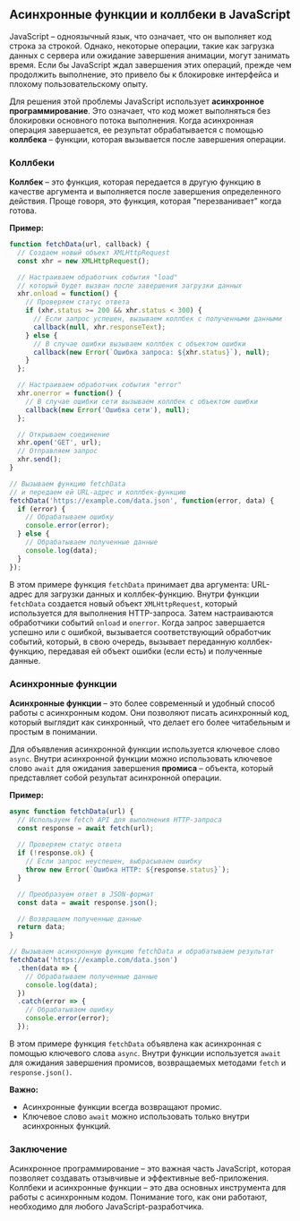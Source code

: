 ## Асинхронные функции и коллбеки в JavaScript

JavaScript – одноязычный язык, что означает, что он выполняет код строка за строкой. Однако, некоторые операции, такие как загрузка данных с сервера или ожидание завершения анимации, могут занимать время. Если бы JavaScript ждал завершения этих операций, прежде чем продолжить выполнение, это привело бы к блокировке интерфейса и плохому пользовательскому опыту.

Для решения этой проблемы JavaScript использует **асинхронное программирование**. Это означает, что код может выполняться без блокировки основного потока выполнения. Когда асинхронная операция завершается, ее результат обрабатывается с помощью **коллбека** – функции, которая вызывается после завершения операции.

### Коллбеки

**Коллбек** – это функция, которая передается в другую функцию в качестве аргумента и выполняется после завершения определенного действия. Проще говоря, это функция, которая "перезванивает" когда готова.

**Пример:**

```javascript
function fetchData(url, callback) {
  // Создаем новый объект XMLHttpRequest
  const xhr = new XMLHttpRequest();

  // Настраиваем обработчик события "load"
  // который будет вызван после завершения загрузки данных
  xhr.onload = function() {
    // Проверяем статус ответа
    if (xhr.status >= 200 && xhr.status < 300) {
      // Если запрос успешен, вызываем коллбек с полученными данными
      callback(null, xhr.responseText);
    } else {
      // В случае ошибки вызываем коллбек с объектом ошибки
      callback(new Error(`Ошибка запроса: ${xhr.status}`), null);
    }
  };

  // Настраиваем обработчик события "error"
  xhr.onerror = function() {
    // В случае ошибки сети вызываем коллбек с объектом ошибки
    callback(new Error('Ошибка сети'), null);
  };

  // Открываем соединение
  xhr.open('GET', url);
  // Отправляем запрос
  xhr.send();
}

// Вызываем функцию fetchData 
// и передаем ей URL-адрес и коллбек-функцию
fetchData('https://example.com/data.json', function(error, data) {
  if (error) {
    // Обрабатываем ошибку
    console.error(error);
  } else {
    // Обрабатываем полученные данные
    console.log(data);
  }
});
```

В этом примере функция `fetchData` принимает два аргумента: URL-адрес для загрузки данных и коллбек-функцию. Внутри функции `fetchData` создается новый объект `XMLHttpRequest`, который используется для выполнения HTTP-запроса. Затем настраиваются обработчики событий `onload` и `onerror`. Когда запрос завершается успешно или с ошибкой, вызывается соответствующий обработчик событий, который, в свою очередь, вызывает переданную коллбек-функцию, передавая ей объект ошибки (если есть) и полученные данные.

### Асинхронные функции

**Асинхронные функции** – это более современный и удобный способ работы с асинхронным кодом. Они позволяют писать асинхронный код, который выглядит как синхронный, что делает его более читабельным и простым в понимании.

Для объявления асинхронной функции используется ключевое слово `async`. Внутри асинхронной функции можно использовать ключевое слово `await` для ожидания завершения **промиса** – объекта, который представляет собой результат асинхронной операции.

**Пример:**

```javascript
async function fetchData(url) {
  // Используем fetch API для выполнения HTTP-запроса
  const response = await fetch(url);
  
  // Проверяем статус ответа
  if (!response.ok) {
    // Если запрос неуспешен, выбрасываем ошибку
    throw new Error(`Ошибка HTTP: ${response.status}`);
  }

  // Преобразуем ответ в JSON-формат
  const data = await response.json();

  // Возвращаем полученные данные
  return data;
}

// Вызываем асинхронную функцию fetchData и обрабатываем результат
fetchData('https://example.com/data.json')
  .then(data => {
    // Обрабатываем полученные данные
    console.log(data);
  })
  .catch(error => {
    // Обрабатываем ошибку
    console.error(error);
  });
```

В этом примере функция `fetchData` объявлена как асинхронная с помощью ключевого слова `async`. Внутри функции используется `await` для ожидания завершения промисов, возвращаемых методами `fetch` и `response.json()`. 

**Важно:**

* Асинхронные функции всегда возвращают промис.
* Ключевое слово `await` можно использовать только внутри асинхронных функций.

### Заключение

Асинхронное программирование – это важная часть JavaScript, которая позволяет создавать отзывчивые и эффективные веб-приложения. Коллбеки и асинхронные функции – это два основных инструмента для работы с асинхронным кодом. Понимание того, как они работают, необходимо для любого JavaScript-разработчика.
